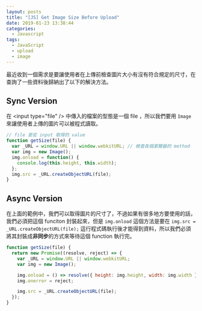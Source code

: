 ```yaml
---
layout: posts
title: "[JS] Get Image Size Before Upload"
date: 2019-01-23 13:38:44
categories:
  - Javascript
tags:
  - JavaScript
  - upload
  - image
---
```


最近收到一個需求是要讓使用者在上傳前檢查圖片大小有沒有符合規定的尺寸，在查詢了一些資料後歸納出了以下的解決方法。

<!-- more -->

## Sync Version

在 \<input type="file" /\> 中傳入的檔案的型態是一個 file ，所以我們要用 `Image` 來讓使用者上傳的圖片可以被程式讀取。

```js
// file 是從 input 取得的 value
function getSize(file) {
  var _URL = window.URL || window.webkitURL; // 檢查各個瀏覽器的 method
  var img = new Image();
  img.onload = function() {
    console.log(this.height, this.width);
  };
  img.src = _URL.createObjectURL(file);
}
```

## Async Version

在上面的範例中，我們可以取得圖片的尺寸了，不過如果有很多地方要使用的話，我們必須把這個 funciton 封裝起來，但是 `img.onload` 這個方法是要在 `img.src = _URL.createObjectURL(file);` 這行程式碼執行後才能得到資料，所以我們必須將其封裝成**非同步**的方式來等待這個 function 執行完。

```js
function getSize(file) {
  return new Promise((resolve, reject) => {
    var _URL = window.URL || window.webkitURL;
    var img = new Image();

    img.onload = () => resolve({ height: img.height, width: img.width });
    img.onerror = reject;

    img.src = _URL.createObjectURL(file);
  });
}
```
